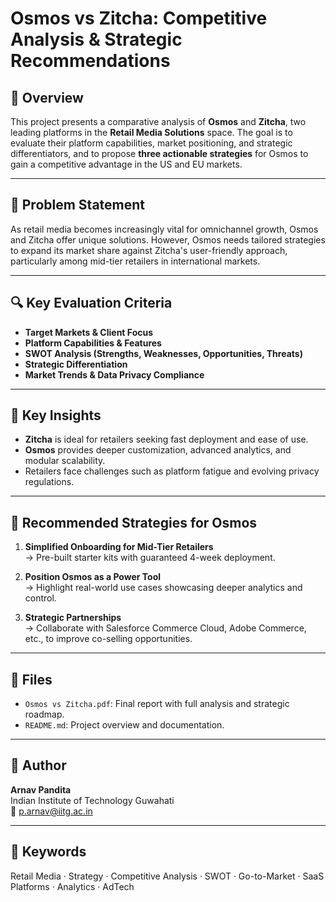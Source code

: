 # Osmos vs Zitcha: Competitive Analysis & Strategic Recommendations

## 📘 Overview

This project presents a comparative analysis of **Osmos** and **Zitcha**, two leading platforms in the **Retail Media Solutions** space. The goal is to evaluate their platform capabilities, market positioning, and strategic differentiators, and to propose **three actionable strategies** for Osmos to gain a competitive advantage in the US and EU markets.

---

## 🎯 Problem Statement

As retail media becomes increasingly vital for omnichannel growth, Osmos and Zitcha offer unique solutions. However, Osmos needs tailored strategies to expand its market share against Zitcha's user-friendly approach, particularly among mid-tier retailers in international markets.

---

## 🔍 Key Evaluation Criteria

- **Target Markets & Client Focus**
- **Platform Capabilities & Features**
- **SWOT Analysis (Strengths, Weaknesses, Opportunities, Threats)**
- **Strategic Differentiation**
- **Market Trends & Data Privacy Compliance**

---

## 🧠 Key Insights

- **Zitcha** is ideal for retailers seeking fast deployment and ease of use.
- **Osmos** provides deeper customization, advanced analytics, and modular scalability.
- Retailers face challenges such as platform fatigue and evolving privacy regulations.

---

## 🚀 Recommended Strategies for Osmos

1. **Simplified Onboarding for Mid-Tier Retailers**  
   → Pre-built starter kits with guaranteed 4-week deployment.

2. **Position Osmos as a Power Tool**  
   → Highlight real-world use cases showcasing deeper analytics and control.

3. **Strategic Partnerships**  
   → Collaborate with Salesforce Commerce Cloud, Adobe Commerce, etc., to improve co-selling opportunities.

---

## 📁 Files

- `Osmos vs Zitcha.pdf`: Final report with full analysis and strategic roadmap.
- `README.md`: Project overview and documentation.

---

## 👤 Author

**Arnav Pandita**  
Indian Institute of Technology Guwahati  
📧 p.arnav@iitg.ac.in

---

## 📌 Keywords

Retail Media · Strategy · Competitive Analysis · SWOT · Go-to-Market · SaaS Platforms · Analytics · AdTech
